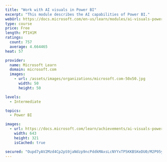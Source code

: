 ```yaml
---
title: "Work with AI visuals in Power BI"
excerpt: "This module describes the AI capabilities of Power BI."
webUrl: https://docs.microsoft.com/en-us/learn/modules/ai-visuals-power-bi/
type: course
price: Free
length: PT1H1M
ratings:
  count: 757
  average: 4.664465
heat: 57

provider:
  name: Microsoft Learn
  domain: microsoft.com
  images:
    - url: /assets/images/organizations/microsoft.com-50x50.jpg
      width: 50
      height: 50

levels:
  - Intermediate

topics:
  - Power BI

images:
  - url: https://docs.microsoft.com/learn/achievements/ai-visuals-power-bi-social.png
    width: 643
    height: 321
    isCached: true

secured: "Oupd7yAV2Mzd4Cp2pS9jaNdzp9ncPddkMAxsLcNYYxTP5KKBSKeDU0/M2P95yxdqQv6hMsDzx31oVfVLBcc+7i/dsPG1kMWhhLtthEgA957iHD1elzN/xXIAOVJxcmsl3hsPsh0ZnEVFbQfQLRIa2UmP2Ab5fkNATAunX4ArDwehKE7t+8fqMoT8WDaAM1S6klT5XeAkB273eFs503HyaN1pBcWJJ5+G/jg7Hlj1FrJleOgPs9LtZ6VIpNDktGfIrR5YqRHooIbOCHYH0lYY/sWpz//5HEAdRzoW2NHSJC6pP6HJmbX93uAjAWQVeaiSArPKY2neDuoTriIrO9+fmrZ7ngh8OBzlYkatVInqxSbBhWeRg8GO4403MXZ9PBHqUh24S6uvtNS74KihfNMGD/2yOINWSEp0E6SOV4JRJ8k=;OoR/IW/Bc7dpdwoEo2jebQ=="
---
```



